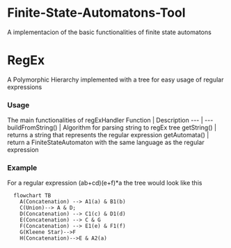 # Finite-State-Automatons-Tool
A implementacion of the basic functionalities of finite state automatons
# RegEx
A Polymorphic Hierarchy implemented with a tree for easy usage of regular expressions

### Usage
The main functionalities of regExHandler
Function | Description 
--- | --- 
buildFromString() | Algorithm for parsing string to regEx tree 
getString() | returns a string that represents the regular expression
getAutomata() | return a FiniteStateAutomaton with the same language as the regular expression

### Example
For a regular expression (ab+cd)(e+f)*a the tree would look like this
```mermaid
  flowchart TB
    A(Concatenation) --> A1(a) & B1(b)
    C(Union)--> A & D;
    D(Concatenation) --> C1(c) & D1(d)
    E(Concatenation) --> C & G
    F(Concatenation) --> E1(e) & F1(f)
    G(Kleene Star)-->F
    H(Concatenation)-->E & A2(a)
```
